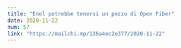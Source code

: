 ```yaml
---
title: "Enel potrebbe tenersi un pezzo di Open Fiber"
date: 2020-11-22
num: 57
link: "https://mailchi.mp/136a4ec2e377/2020-11-22"
---
```

